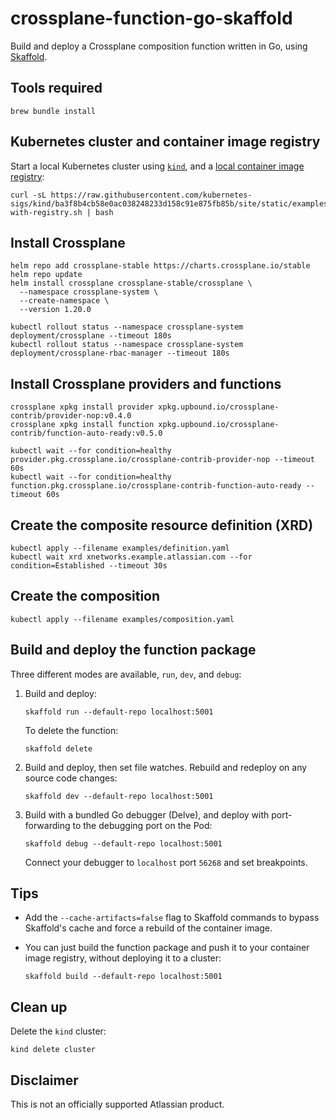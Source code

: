 # crossplane-function-go-skaffold

Build and deploy a Crossplane composition function written in Go, using
[Skaffold](https://skaffold.dev).

## Tools required

```shell
brew bundle install
```

## Kubernetes cluster and container image registry

Start a local Kubernetes cluster using [`kind`](https://kind.sigs.k8s.io/),
and a
[local container image registry](https://kind.sigs.k8s.io/docs/user/local-registry/#create-a-cluster-and-registry):

```shell
curl -sL https://raw.githubusercontent.com/kubernetes-sigs/kind/ba3f8b4cb58e0ac038248233d158c91e875fb85b/site/static/examples/kind-with-registry.sh | bash
```

## Install Crossplane

```shell
helm repo add crossplane-stable https://charts.crossplane.io/stable
helm repo update
helm install crossplane crossplane-stable/crossplane \
  --namespace crossplane-system \
  --create-namespace \
  --version 1.20.0

kubectl rollout status --namespace crossplane-system deployment/crossplane --timeout 180s
kubectl rollout status --namespace crossplane-system deployment/crossplane-rbac-manager --timeout 180s
```

## Install Crossplane providers and functions

```shell
crossplane xpkg install provider xpkg.upbound.io/crossplane-contrib/provider-nop:v0.4.0
crossplane xpkg install function xpkg.upbound.io/crossplane-contrib/function-auto-ready:v0.5.0

kubectl wait --for condition=healthy provider.pkg.crossplane.io/crossplane-contrib-provider-nop --timeout 60s
kubectl wait --for condition=healthy function.pkg.crossplane.io/crossplane-contrib-function-auto-ready --timeout 60s
```

## Create the composite resource definition (XRD)

```shell
kubectl apply --filename examples/definition.yaml
kubectl wait xrd xnetworks.example.atlassian.com --for condition=Established --timeout 30s
```

## Create the composition

```shell
kubectl apply --filename examples/composition.yaml
```

## Build and deploy the function package

Three different modes are available, `run`, `dev`, and `debug`:

1.  Build and deploy:

    ```shell
    skaffold run --default-repo localhost:5001
    ```
    
    To delete the function:

    ```shell
    skaffold delete
    ```

2.  Build and deploy, then set file watches.
    Rebuild and redeploy on any source code changes: 

    ```shell
    skaffold dev --default-repo localhost:5001
    ```

3.  Build with a bundled Go debugger (Delve), and deploy with port-forwarding
    to the debugging port on the Pod:

    ```shell
    skaffold debug --default-repo localhost:5001
    ```

    Connect your debugger to `localhost` port `56268` and set breakpoints.

## Tips

- Add the `--cache-artifacts=false` flag to Skaffold commands to bypass
  Skaffold's cache and force a rebuild of the container image.

- You can just build the function package and push it to your container
  image registry, without deploying it to a cluster:

  ```shell
  skaffold build --default-repo localhost:5001
  ```

## Clean up

Delete the `kind` cluster:

```shell
kind delete cluster
```

## Disclaimer

This is not an officially supported Atlassian product.
